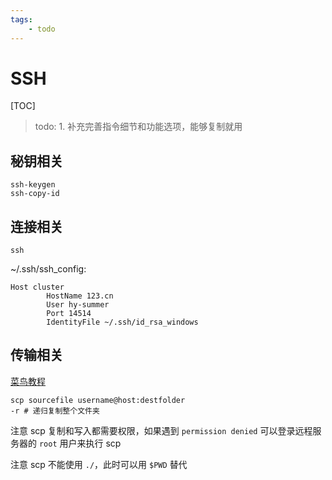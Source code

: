```yaml
---
tags:
    - todo
---
```


# SSH

[TOC]

> todo:
    1. 补充完善指令细节和功能选项，能够复制就用

## 秘钥相关

```shell
ssh-keygen
ssh-copy-id
```

## 连接相关

```shell
ssh
```

~/.ssh/ssh_config:

```shell
Host cluster
        HostName 123.cn
        User hy-summer
        Port 14514
        IdentityFile ~/.ssh/id_rsa_windows
```

## 传输相关

[菜鸟教程](https://www.runoob.com/linux/linux-comm-scp.html)

```shell
scp sourcefile username@host:destfolder
-r # 递归复制整个文件夹
```

注意 scp 复制和写入都需要权限，如果遇到 `permission denied` 可以登录远程服务器的 `root` 用户来执行 scp

注意 scp 不能使用 `./`，此时可以用 `$PWD` 替代